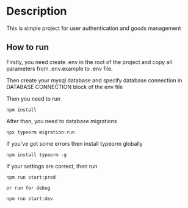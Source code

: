 # Description
This is simple project for user authentication and goods management

## How to run
Firstly, you need create .env in the root of the project
and copy all parameters from .env.example to .env file.  

Then create your mysql database and specify database connection in DATABASE CONNECTION block
of the env file

Then you need to run

```
npm install
```

After than, you need to database migrations

```
npx typeorm migration:run
```

If you've got some errors then install typeorm globally

```
npm install typeorm -g
```

If your settings are correct, then run

```
npm run start:prod

or run for debug

npm run start:dev
```